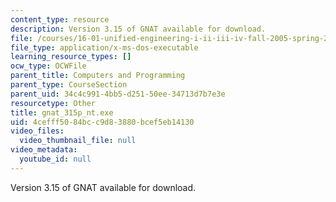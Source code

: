 ```yaml
---
content_type: resource
description: Version 3.15 of GNAT available for download.
file: /courses/16-01-unified-engineering-i-ii-iii-iv-fall-2005-spring-2006/4cefff5084bcc9d83880bcef5eb14130_gnat_315p_nt.exe
file_type: application/x-ms-dos-executable
learning_resource_types: []
ocw_type: OCWFile
parent_title: Computers and Programming
parent_type: CourseSection
parent_uid: 34c4c991-4bb5-d251-50ee-34713d7b7e3e
resourcetype: Other
title: gnat_315p_nt.exe
uid: 4cefff50-84bc-c9d8-3880-bcef5eb14130
video_files:
  video_thumbnail_file: null
video_metadata:
  youtube_id: null
---
```

Version 3.15 of GNAT available for download.

